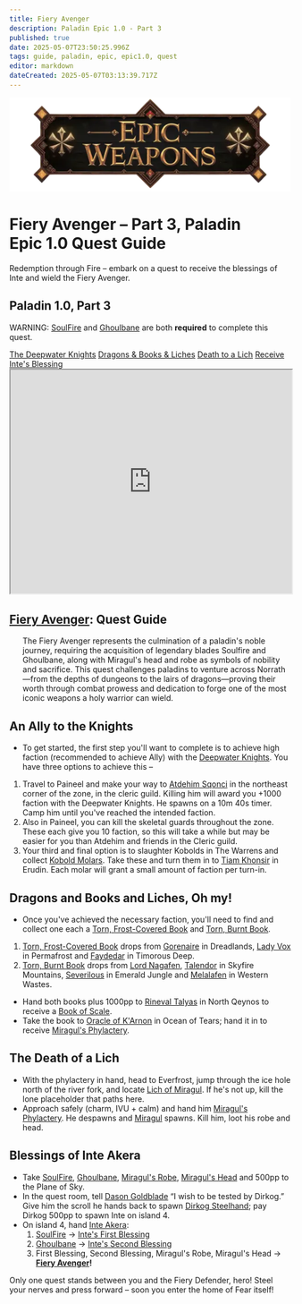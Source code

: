 ```yaml
---
title: Fiery Avenger
description: Paladin Epic 1.0 - Part 3
published: true
date: 2025-05-07T23:50:25.996Z
tags: guide, paladin, epic, epic1.0, quest
editor: markdown
dateCreated: 2025-05-07T03:13:39.717Z
---
```


<!-- ───────────── Paladin Epic 1.0, Part 3 – Fiery Avenger ───────────── -->
<div class="page-container">

  <!-- Header ------------------------------------------------------- -->
  <div class="hero-card">
    <img src="/epicweapons.webp" alt="Epic Paladin Weapons Banner" class="hero-img">
    <h1 class="hero-title">Fiery Avenger – Part&nbsp;3, Paladin Epic&nbsp;1.0 Quest Guide</h1>
    <p class="hero-sub">Redemption through Fire – embark on a quest to receive the blessings of Inte and wield the Fiery Avenger.</p>
  </div>

  <!-- Original top-level heading kept intact ----------------------- -->
  <h2 id="top" class="quest-card">Paladin 1.0, Part 3</h2>

  <!-- EPIC WARNING (kept verbatim) --------------------------------- -->
  <div class="epic-warning">
    <p>WARNING: <a href="https://wiki.heroesjourneyemu.com/equipment-guide/epics/soulfire">SoulFire</a> and <a href="https://wiki.heroesjourneyemu.com/equipment-guide/epics/pal-epic/ghoulbane">Ghoulbane</a> are both <b>required</b> to complete this quest.</p>
  </div>

  <!-- Quick-Nav ---------------------------------------------------- -->
  <nav class="toc-nav">
    <a href="#faction">The Deepwater Knights</a>
    <a href="#books">Dragons &amp; Books &amp; Liches</a>
    <a href="#miragul">Death to a Lich</a>
    <a href="#posky">Receive Inte's Blessing</a>
  </nav>

  <!-- Item Preview ------------------------------------------------- -->
  <iframe src="https://eqdb.net/item/detail/11050" width="100%" height="400"></iframe>

  <!-- Intro -------------------------------------------------------- -->
  <div class="quest-card" id="intro">
<h2><a href="https://eqdb.net/item/detail/11050">Fiery Avenger</a>: Quest Guide</h2>
<ul>
  The Fiery Avenger represents the culmination of a paladin's noble journey, requiring the acquisition of legendary blades Soulfire and Ghoulbane, along with Miragul's head and robe as symbols of nobility and sacrifice. This quest challenges paladins to venture across Norrath—from the depths of dungeons to the lairs of dragons—proving their worth through combat prowess and dedication to forge one of the most iconic weapons a holy warrior can wield.
</ul>
  </div>

  <!-- ────────── Deepwater Knights ────────── -->
  <div class="quest-card" id="faction">
<h2>An Ally to the Knights</h2>
<ul>
  <li>To get started, the first step you'll want to complete is to achieve high faction (recommended to achieve Ally) with the <a href="https://eqdb.net/faction/detail/242">Deepwater Knights</a>. You have three options to achieve this&nbsp;– </li>
</ul>
<ol>
  <li>Travel to Paineel and make your way to <a href="https://eqdb.net/npc/detail/75019">Atdehim Sqonci</a> in the northeast corner of the zone, in the cleric guild. Killing him will award you +1000 faction with the Deepwater Knights. He spawns on a 10m&nbsp;40s timer. Camp him until you've reached the intended faction.</li>
  <li>Also in Paineel, you can kill the skeletal guards throughout the zone. These each give you 10 faction, so this will take a while but may be easier for you than Atdehim and friends in the Cleric guild.</li>
  <li>Your third and final option is to slaughter Kobolds in The Warrens and collect <a href="https://eqdb.net/item/detail/1761">Kobold Molars</a>. Take these and turn them in to <a href="https://eqdb.net/npc/detail/24053">Tiam Khonsir</a> in Erudin. Each molar will grant a small amount of faction per turn-in.</li>
</ol>
  </div>

  <!-- ────────── Books ────────── -->
  <div class="quest-card" id="books">
<h2>Dragons and Books and Liches, Oh my!</h2>
<ul>
  <li>Once you've achieved the necessary faction, you'll need to find and collect one each a <a href="https://eqdb.net/item/detail/19070">Torn, Frost-Covered Book</a> and <a href="https://eqdb.net/item/detail/19071">Torn, Burnt Book</a>.</li>
</ul>
<ol>
  <li><a href="http://eqdb.net/item/detail/19070">Torn, Frost-Covered Book</a> drops from <a href="https://eqdb.net/npc/detail/86014">Gorenaire</a> in Dreadlands, <a href="https://eqdb.net/npc/detail/73057">Lady Vox</a> in Permafrost and <a href="https://eqdb.net/npc/detail/96089">Faydedar</a> in Timorous Deep.</li>
  <li><a href="https://eqdb.net/item/detail/19071">Torn, Burnt Book</a> drops from <a href="https://eqdb.net/npc/detail/32040">Lord Nagafen</a>, <a href="https://eqdb.net/npc/detail/91093">Talendor</a> in Skyfire Mountains, <a href="https://eqdb.net/npc/detail/94009">Severilous</a> in Emerald Jungle and <a href="https://eqdb.net/npc/detail/120126">Melalafen</a> in Western Wastes.</li>
</ol>
<ul>
  <li>Hand both books plus 1000pp to <a href="https://eqdb.net/npc/detail/2041">Rineval Talyas</a> in North Qeynos to receive a <a href="https://eqdb.net/item/detail/18302">Book of Scale</a>.</li>
  <li>Take the book to <a href="https://eqdb.net/faction/detail/402">Oracle of K'Arnon</a> in Ocean of Tears; hand it in to receive <a href="https://eqdb.net/item/detail/19072">Miragul's Phylactery</a>.</li>
</ul>
  </div>

  <!-- ────────── Death of a Lich ────────── -->
  <div class="quest-card" id="miragul">
<h2>The Death of a Lich</h2>
<ul>
  <li>With the phylactery in hand, head to Everfrost, jump through the ice hole north of the river fork, and locate <a href="https://eqdb.net/npc/detail/30093">Lich of Miragul</a>. If he's not up, kill the lone placeholder that paths here.</li>
  <li>Approach safely (charm, IVU + calm) and hand him <a href="https://eqdb.net/item/detail/19072">Miragul's Phylactery</a>. He despawns and <a href="https://eqdb.net/npc/detail/30094">Miragul</a> spawns. Kill him, loot his robe and head.</li>
</ul>
  </div>

  <!-- ────────── Inte’s Blessing ────────── -->
  <div class="quest-card final" id="posky">
<h2>Blessings of Inte Akera</h2>
<ul>
  <li>Take <a href="https://eqdb.net/item/detail/5504">SoulFire</a>, <a href="https://eqdb.net/item/detail/5403">Ghoulbane</a>, <a href="https://eqdb.net/item/detail/1254">Miragul's Robe</a>, <a href="https://eqdb.net/item/detail/19073">Miragul's Head</a> and 500pp to the Plane of Sky.</li>
  <li>In the quest room, tell <a href="https://eqdb.net/npc/detail/71037">Dason Goldblade</a> “I wish to be tested by Dirkog.” Give him the scroll he hands back to spawn <a href="https://eqdb.net/npc/detail/71077">Dirkog Steelhand</a>; pay Dirkog 500pp to spawn Inte on island 4.</li>
  <li>On island 4, hand <a href="https://eqdb.net/npc/detail/71091">Inte Akera</a>:
    <ol>
      <li><a href="https://eqdb.net/item/detail/5504">SoulFire</a> → <a href="https://eqdb.net/item/detail/18033">Inte's First Blessing</a></li>
      <li><a href="https://eqdb.net/item/detail/5403">Ghoulbane</a> → <a href="https://eqdb.net/item/detail/18034">Inte's Second Blessing</a></li>
      <li>First&nbsp;Blessing, Second&nbsp;Blessing, Miragul's Robe, Miragul's Head → <strong><a href="https://eqdb.net/item/detail/11050">Fiery Avenger</a>!</strong></li>
    </ol>
  </li>
</ul>
  </div>

  <p class="reward">Only one quest stands between you and the Fiery Defender, hero! Steel your nerves and press forward – soon you enter the home of Fear itself!</p>

</div>
